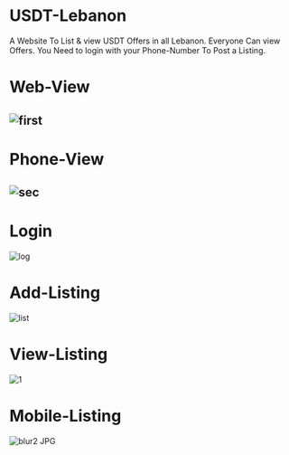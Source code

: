 # USDT-Lebanon
A Website To List & view USDT Offers in all Lebanon.
Everyone Can view Offers.
You Need to login with your Phone-Number To Post a Listing.
# Web-View
![first](https://user-images.githubusercontent.com/81489386/152793653-acb6a248-1e03-4999-ba7d-503a974ff7c1.JPG)
--------------------------------------------------------------------------------------------------------------------------------------------------------------------
# Phone-View
![sec](https://user-images.githubusercontent.com/81489386/152793952-1d0e3b49-3527-4e4b-8322-405ac4667fa5.JPG)
--------------------------------------------------------------------------------------------------------------------------------------------------------------------
# Login
![log](https://user-images.githubusercontent.com/81489386/152794110-93253bc5-ed92-4043-b3be-f7e1a0bd0f5e.JPG)
# Add-Listing
![list](https://user-images.githubusercontent.com/81489386/152794437-64acf053-f07a-439a-87aa-e9322a7f2931.JPG)
# View-Listing

![1](https://user-images.githubusercontent.com/81489386/153594617-5c704ead-a3ac-43cd-bfe9-c315d0e61e4d.png)


# Mobile-Listing

![blur2 JPG](https://user-images.githubusercontent.com/81489386/153594635-8621b3fc-3783-47bc-baef-95bb98e8d331.png)
